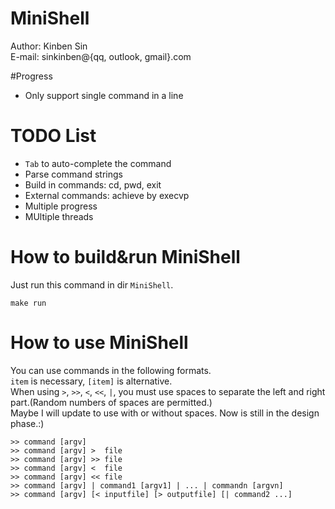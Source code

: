 # MiniShell
Author: Kinben Sin  
E-mail: sinkinben@{qq, outlook, gmail}.com  

#Progress
* Only support single command in a line

# TODO List
* `Tab` to auto-complete the command
* Parse command strings
* Build in commands: cd, pwd, exit
* External commands: achieve by execvp
* Multiple progress
* MUltiple threads

# How to build&run MiniShell
Just run this command in dir `MiniShell`.
```
make run
```

# How to use MiniShell
You can use commands in the following formats.  
`item` is necessary, `[item]` is alternative.  
When using `>`, `>>`, `<`, `<<`, `|`, you must use spaces to separate the left and right part.(Random numbers of spaces are permitted.)  
Maybe I will update to use with or without spaces. 
Now is still in the design phase.:)
```
>> command [argv]
>> command [argv] >  file
>> command [argv] >> file
>> command [argv] <  file
>> command [argv] << file
>> command [argv] | command1 [argv1] | ... | commandn [argvn]
>> command [argv] [< inputfile] [> outputfile] [| command2 ...]
```